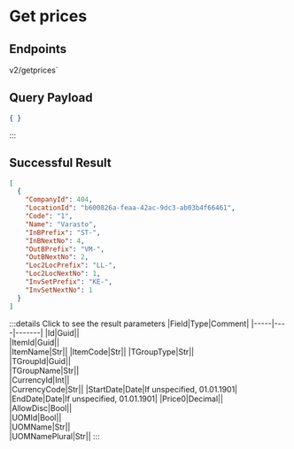 # Get prices

## Endpoints

<!--@include: @/dist/md/api_url.md-->v2/getprices`

## Query Payload
```json
{ }
```
:::

## Successful Result
```json
[
  {
    "CompanyId": 404,
    "LocationId": "b600826a-feaa-42ac-9dc3-ab03b4f66461",
    "Code": "1",
    "Name": "Varasto",
    "InBPrefix": "ST-",
    "InBNextNo": 4,
    "OutBPrefix": "VM-",
    "OutBNextNo": 2,
    "Loc2LocPrefix": "LL-",
    "Loc2LocNextNo": 1,
    "InvSetPrefix": "KE-",
    "InvSetNextNo": 1
  }
]
```
:::details Click to see the result parameters
|Field|Type|Comment|
|-----|----|-------|
|Id|Guid||	
|ItemId|Guid||	
|ItemName|Str||	
|ItemCode|Str||	
|TGroupType|Str||	
|TGroupId|Guid||	
|TGroupName|Str||	
|CurrencyId|Int||	
|CurrencyCode|Str||	
|StartDate|Date|If unspecified, 01.01.1901|
|EndDate|Date|If unspecified, 01.01.1901|
|Price0|Decimal||	
|AllowDisc|Bool||	
|UOMId|Bool||	
|UOMName|Str||	
|UOMNamePlural|Str||
:::